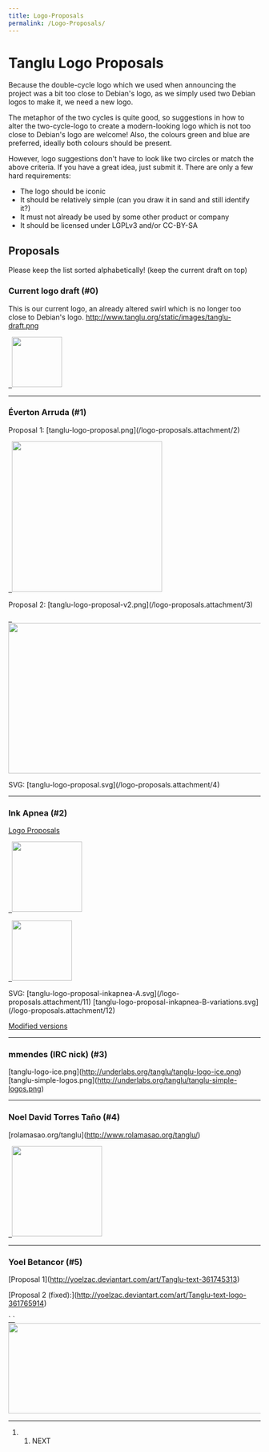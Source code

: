 ```yaml
---
title: Logo-Proposals
permalink: /Logo-Proposals/
---
```


Tanglu Logo Proposals
=====================

Because the double-cycle logo which we used when announcing the project was a bit too close to Debian's logo, as we simply used two Debian logos to make it, we need a new logo.

The metaphor of the two cycles is quite good, so suggestions in how to alter the two-cycle-logo to create a modern-looking logo which is not too close to Debian's logo are welcome! Also, the colours green and blue are preferred, ideally both colours should be present.

However, logo suggestions don't have to look like two circles or match the above criteria. If you have a great idea, just submit it. There are only a few hard requirements:

-   The logo should be iconic
-   It should be relatively simple (can you draw it in sand and still identify it?)
-   It must not already be used by some other product or company
-   It should be licensed under LGPLv3 and/or CC-BY-SA

Proposals
---------

Please keep the list sorted alphabetically! (keep the current draft on top)

### Current logo draft (\#0)

This is our current logo, an already altered swirl which is no longer too close to Debian's logo. <http://www.tanglu.org/static/images/tanglu-draft.png>

<a href="/logo-proposals.attachment/8/view" >

` `<img src="/logo-proposals.attachment/8/" height="100" />

</a>

---

### Éverton Arruda (\#1)

Proposal 1: \[tanglu-logo-proposal.png\](/logo-proposals.attachment/2)

<a href="/logo-proposals.attachment/2/view" >

` `<img src="/logo-proposals.attachment/2/" height="300" />

</a>

Proposal 2: \[tanglu-logo-proposal-v2.png\](/logo-proposals.attachment/3)

<a href="/logo-proposals.attachment/3/view" >

` `<img src="/logo-proposals.attachment/3/" height="300" width="550" />

</a>

SVG: \[tanglu-logo-proposal.svg\](/logo-proposals.attachment/4)

---

### Ink Apnea (\#2)

[Logo Proposals](http://inkapnea.blogspot.it/2013/03/another-logo-proposal-for-tanglu.html)

<a href="/logo-proposals.attachment/9/view" >

` `<img src="/logo-proposals.attachment/9" height="140"/>

</a>

<a href="/logo-proposals.attachment/6/view" >

` `<img src="/logo-proposals.attachment/6" height="120" />

</a>

SVG: \[tanglu-logo-proposal-inkapnea-A.svg\](/logo-proposals.attachment/11) \[tanglu-logo-proposal-inkapnea-B-variations.svg\](/logo-proposals.attachment/12)

[Modified versions](http://inkapnea.blogspot.it/2013/03/tanglu-logo-some-modifications.html)

---

### mmendes (IRC nick) (\#3)

\[tanglu-logo-ice.png\](http://underlabs.org/tanglu/tanglu-logo-ice.png) \[tanglu-simple-logos.png\](http://underlabs.org/tanglu/tanglu-simple-logos.png)

---

### Noel David Torres Taño (\#4)

\[rolamasao.org/tanglu\](http://www.rolamasao.org/tanglu/)

<a href="/logo-proposals.attachment/10/view" >

` `<img src="/logo-proposals.attachment/10" height="180" />

</a>

---

### Yoel Betancor (\#5)

\[Proposal 1\](http://yoelzac.deviantart.com/art/Tanglu-text-361745313)

\[Proposal 2 (fixed):\](http://yoelzac.deviantart.com/art/Tanglu-text-logo-361765914)

<a href="/logo-proposals.attachment/5/view" >
` `<img src="/logo-proposals.attachment/5/" height="180" width="550" />

</a>

---

1.  1.  NEXT

